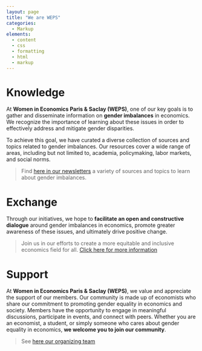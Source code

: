 ```yaml
---
layout: page
title: "We are WEPS"
categories:
  - Markup
elements:
  - content
  - css
  - formatting
  - html
  - markup  
---
```



# Knowledge

At **Women in Economics Paris & Saclay (WEPS)**, one of our key goals is to gather and disseminate information on **gender imbalances** in economics. We recognize the importance of learning about these issues in order to effectively address and mitigate gender disparities.

To achieve this goal, we have curated a diverse collection of sources and topics related to gender imbalances. Our resources cover a wide range of areas, including but not limited to, academia, policymaking, labor markets, and social norms. 
> Find [here in our newsletters](https://elasskenza.github.io/WEPS_2/newsletters/) a variety of sources and topics to learn about gender imbalances.

# Exchange

Through our initiatives, we hope to **facilitate an open and constructive dialogue** around gender imbalances in economics, promote greater awareness of these issues, and ultimately drive positive change. 
> Join us in our efforts to create a more equitable and inclusive economics field for all.
> [Click here for more information](https://elasskenza.github.io/WEPS_2/contact/)
 
# Support

At **Women in Economics Paris & Saclay (WEPS)**, we value and appreciate the support of our members. Our community is made up of economists who share our commitment to promoting gender equality in economics and society. Members have the opportunity to engage in meaningful discussions, participate in events, and connect with peers. Whether you are an economist, a student, or simply someone who cares about gender equality in economics, **we welcome you to join our community**.  
> See [here our organizing team](https://elasskenza.github.io/WEPS_2/members/)
